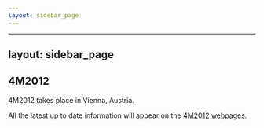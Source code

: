 ```yaml
---
layout: sidebar_page
---
```


---
layout: sidebar_page
---

## 4M2012

4M2012 takes place in Vienna, Austria.

All the latest up to date information will appear on the [4M2012 webpages](/4m-association/conference/201.html).